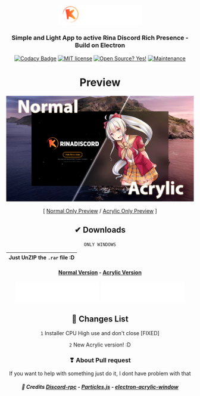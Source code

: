 <div align="center">
<img src="https://raw.githubusercontent.com/MonasChinasReales/RinaDiscord/main/src/previews/Title.png" width="45%">
  <h3>Simple and Light App to active Rina Discord Rich Presence - Build on Electron</h3>
  
[![Codacy Badge](https://api.codacy.com/project/badge/Grade/85893d824b6b4cf6b63ff2879b86bba1)](https://app.codacy.com/gh/MonasChinasReales/RinaDiscord?utm_source=github.com&utm_medium=referral&utm_content=MonasChinasReales/RinaDiscord&utm_campaign=Badge_Grade_Settings) [![MIT license](https://img.shields.io/badge/License-MIT-blue.svg)](https://lbesson.mit-license.org/) [![Open Source? Yes!](https://badgen.net/badge/Open%20Source%20%3F/Yes%21/blue?icon=github)](https://github.com/Naereen/badges/) [![Maintenance](https://img.shields.io/badge/Maintained%3F-yes-green.svg)](https://GitHub.com/Naereen/StrapDown.js/graphs/commit-activity)
</div>
<h1 align="center">Preview</h1>

![Preview](https://raw.githubusercontent.com/MonasChinasReales/RinaDiscord/main/src/previews/Rina%20Discord%20Compare.png)

<div align="center">
<a>[ </a>
<a href="https://raw.githubusercontent.com/MonasChinasReales/RinaDiscord/main/src/previews/RinaDiscord%20Normal.jpg">Normal Only Preview</a> <a> / </a> <a href="https://raw.githubusercontent.com/MonasChinasReales/RinaDiscord/main/src/previews/RinaDiscord%20Acylic.jpg">Acrylic Only Preview</a>
<a> ]</a>
<a></a>
</div>

<div align="center">
 
## ✔ Downloads
`ONLY WINDOWS`

|Just UnZIP the `.rar` file :D|
|:-----------:|

#### [Normal Version](https://www.monaschinasreales.xyz/assets/PublicFiles/Rina-Discord.rar) - [Acrylic Version](https://www.monaschinasreales.xyz/assets/PublicFiles/Rina-Discord-Acrylic.rar)
<a href="https://monaschinasreales.xyz/rina-discord/"><img src="https://github.com/MonasChinasReales/RinaDiscord/blob/main/src/previews/Normal.png" width="45%"></a>   <a href="https://monaschinasreales.xyz/rina-discord-acrylic/"><img src="https://raw.githubusercontent.com/MonasChinasReales/RinaDiscord/main/src/previews/Acrylic.png" width="45%"></a>

## 📝 **Changes List**
`1` Installer CPU High use and don't close [FIXED]

`2` New Acrylic version! :D  
### ❣ About Pull request
If you want to help with something just do it, I dont have problem with that
##### 👏 Credits [Discord-rpc](https://www.npmjs.com/package/discord-rpc) - [Particles.js](https://www.npmjs.com/package/particles.js) - [electron-acrylic-window](https://github.com/Seo-Rii/electron-acrylic-window)
</div>
